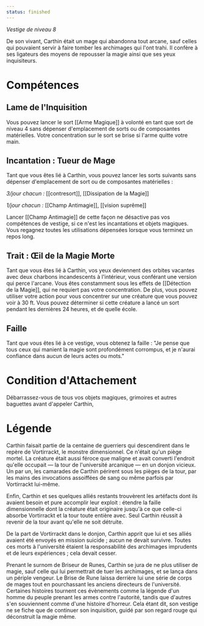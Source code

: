 ```yaml
---
status: finished
---
```

*Vestige de niveau 8*

De son vivant, Carthin était un mage qui abandonna tout arcane, sauf celles qui pouvaient servir à faire tomber les archimages qui l'ont trahi. Il confère à ses ligateurs des moyens de repousser la magie ainsi que ses yeux inquisiteurs.
# Compétences

## Lame de l'Inquisition
Vous pouvez lancer le sort [[Arme Magique]] à volonté en tant que sort de niveau 4 sans dépenser d'emplacement de sorts ou de composantes matérielles. Votre concentration sur le sort se brise si l'arme quitte votre main.

## Incantation : Tueur de Mage
Tant que vous êtes lié à Carthin, vous pouvez lancer les sorts suivants sans dépenser d'emplacement de sort ou de composantes matérielles : 

*3/jour chacun :* [[contresort]], [[Dissipation de la Magie]]

*1/jour chacun :* [[Champ Antimagie]], [[vision suprême]]

Lancer [[Champ Antimagie]] de cette façon ne désactive pas vos compétences de vestige, si ce n'est les incantations et objets magiques. Vous regagnez toutes les utilisations dépensées lorsque vous terminez un repos long.

## Trait : Œil de la Magie Morte
Tant que vous êtes lié à Carthin, vos yeux deviennent des orbites vacantes avec deux charbons incandescents à l'intérieur, vous conférant une version qui perce l'arcane. Vous êtes constamment sous les effets de [[Détection de la Magie]], qui ne requiert pas votre concentration. De plus, vous pouvez utiliser votre action pour vous concentrer sur une créature que vous pouvez voir à 30 ft. Vous pouvez déterminer si cette créature a lancé un sort pendant les dernières 24 heures, et de quelle école.

## Faille
Tant que vous êtes lié à ce vestige, vous obtenez la faille : "Je pense que tous ceux qui manient la magie sont profondément corrompus, et je n'aurai confiance dans aucun de leurs actes ou mots."

# Condition d'Attachement
Débarrassez-vous de tous vos objets magiques, grimoires et autres baguettes avant d'appeler Carthin, 

# Légende
Carthin faisait partie de la centaine de guerriers qui descendirent dans le repère de Vortirrackt, le monstre dimensionnel. Ce n'était qu'un piège mortel. La créature était aussi féroce que maligne et avait converti l'endroit qu'elle occupait — la tour de l'université arcanique — en un donjon vicieux. Un par un, les camarades de Carthin périrent sous les pièges de la tour, par les mains des invocations assoiffées de sang ou même parfois par Vortirrackt lui-même.

Enfin, Carthin et ses quelques alliés restants trouvèrent les artéfacts dont ils avaient besoin et pure accomplir leur exploit : étendre la faille dimensionnelle dont la créature était originaire jusqu'à ce que celle-ci absorbe Vortirrackt et la tour toute entière avec. Seul Carthin réussit à revenir de la tour avant qu'elle ne soit détruite.

De la part de Vortirrackt dans le donjon, Carthin apprit que lui et ses alliés avaient été envoyés en mission suicide ; aucun ne devait survivre. Toutes ces morts à l'université étaient la responsabilité des archimages imprudents et de leurs expériences ; cela devait cesser.

Prenant le surnom de Briseur de Runes, Carthin se jura de ne plus utiliser de magie, sauf celle qui lui permettrait de tuer les archimages, et se lança dans un périple vengeur. Le Brise de Rune laissa derrière lui une série de corps de mages tout en pourchassant les anciens directeurs de l'université. Certaines histoires tournent ces évènements comme la légende d'un homme du peuple prenant les armes contre l'autorité, tandis que d'autres s'en souviennent comme d'une histoire d'horreur. Cela étant dit, son vestige ne se fiche que de continuer son inquisition, guidé par son regard rouge qui déconstruit la magie même.